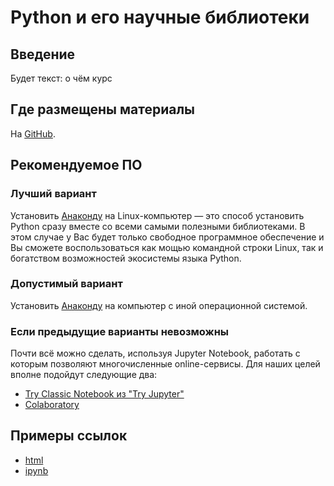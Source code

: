 # Python и его научные библиотеки

## Введение

Будет текст: о чём курс



## Где размещены материалы

На [GitHub](https://github.com/eroganov/short_course).

## Рекомендуемое ПО

### Лучший вариант

Установить [Анаконду](https://www.anaconda.com/products/individual) на
Linux-компьютер — это способ установить Python сразу вместе со всеми самыми
полезными библиотеками. В этом случае у Вас будет только свободное
программное обеспечение и Вы сможете воспользоваться как мощью командной
строки Linux, так и богатством возможностей экосистемы языка Python.

### Допустимый вариант

Установить [Анаконду](https://www.anaconda.com/products/individual) на
компьютер с иной операционной системой.

### Если предыдущие варианты невозможны

Почти всё можно сделать, используя Jupyter Notebook, работать с которым
позволяют многочисленные online-сервисы. Для наших целей вполне подойдут
следующие два:

- [Try Classic Notebook из "Try Jupyter"](https://jupyter.org/try)
- [Colaboratory](https://colab.research.google.com/notebooks/welcome.ipynb?hl=ru)

## Примеры ссылок

- [html](https://htmlpreview.github.io/?https://github.com/eroganov/short_course/blob/main/lecture.html)
- [ipynb](https://nbviewer.org/github/eroganov/short_course/blob/main/sympy.ipynb)

